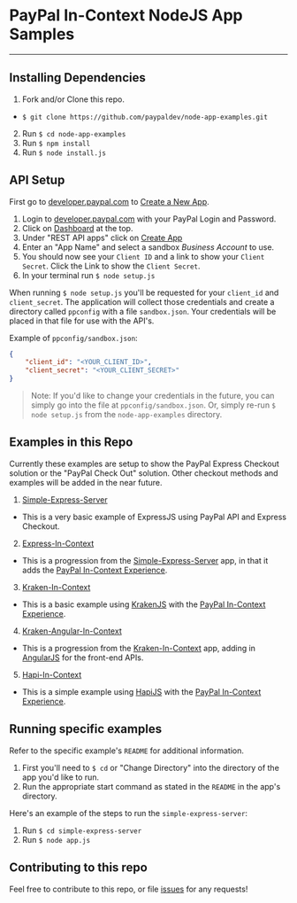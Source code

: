 # PayPal In-Context NodeJS App Samples

------

## Installing Dependencies

1. Fork and/or Clone this repo.
  * `$ git clone https://github.com/paypaldev/node-app-examples.git`
2. Run `$ cd node-app-examples`
3. Run `$ npm install`
4. Run `$ node install.js`

## API Setup

First go to [developer.paypal.com](https://developer.paypal.com/developer/applications/) to [Create a New App](https://developer.paypal.com/developer/applications/create).  

1. Login to [developer.paypal.com](https://developer.paypal.com/) with your PayPal Login and Password.
2. Click on [Dashboard](https://developer.paypal.com/developer/applications/) at the top.
3. Under "REST API apps" click on [Create App](https://developer.paypal.com/developer/applications/create)
4. Enter an "App Name" and select a sandbox *Business Account* to use.
5. You should now see your `Client ID` and a link to show your `Client Secret`. Click the Link to show the `Client Secret`.
6. In your terminal run `$ node setup.js`

When running `$ node setup.js` you'll be requested for your `client_id` and `client_secret`.  The application will collect those credentials and create a directory called `ppconfig` with a file `sandbox.json`.  Your credentials will be placed in that file for use with the API's.

Example of `ppconfig/sandbox.json`:

```json
{ 
	"client_id": "<YOUR_CLIENT_ID>", 
	"client_secret": "<YOUR_CLIENT_SECRET>"
}
```

> Note: If you'd like to change your credentials in the future, you can simply go into the file at `ppconfig/sandbox.json`.
> Or, simply re-run `$ node setup.js` from the `node-app-examples` directory. 

## Examples in this Repo

Currently these examples are setup to show the PayPal Express Checkout solution or the "PayPal Check Out" solution.  Other checkout methods and examples will be added in the near future.

1. [Simple-Express-Server](simple-express-server)
  * This is a very basic example of ExpressJS using PayPal API and Express Checkout.
2. [Express-In-Context](express-in-context/)
  * This is a progression from the [Simple-Express-Server](simple-express-server) app, in that it adds the [PayPal In-Context Experience](https://developer.paypal.com/webapps/developer/docs/classic/express-checkout/in-context/).
3. [Kraken-In-Context](kraken-in-context)
  * This is a basic example using [KrakenJS](http://krakenjs.com/) with the [PayPal In-Context Experience](https://developer.paypal.com/webapps/developer/docs/classic/express-checkout/in-context/).
4. [Kraken-Angular-In-Context](kraken-angular-in-context)
  * This is a progression from the [Kraken-In-Context](kraken-in-context) app, adding in [AngularJS](https://angularjs.org/) for the front-end APIs.
5. [Hapi-In-Context](hapi-in-context)
  * This is a simple example using [HapiJS](http://hapijs.com/) with the [PayPal In-Context Experience](https://developer.paypal.com/webapps/developer/docs/classic/express-checkout/in-context/).


## Running specific examples

Refer to the specific example's `README` for additional information.

1. First you'll need to `$ cd` or "Change Directory" into the directory of the app you'd like to run.
2. Run the appropriate start command as stated in the `README` in the app's directory.

Here's an example of the steps to run the `simple-express-server`:

1. Run `$ cd simple-express-server`
2. Run `$ node app.js`

## Contributing to this repo

Feel free to contribute to this repo, or file [issues](https://github.com/paypaldev/node-app-examples/issues) for any requests!